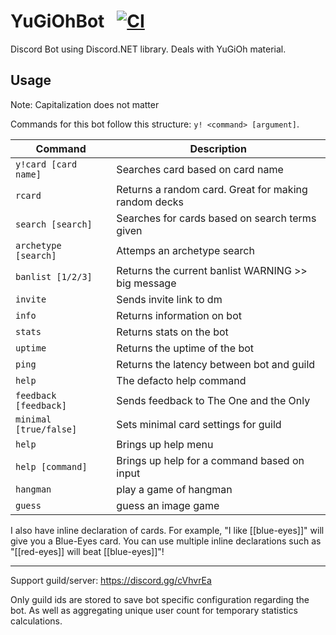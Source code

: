 # YuGiOhBot &nbsp;&nbsp;[![CI](https://github.com/MeLikeChoco/YuGiOhBot/actions/workflows/ci.yml/badge.svg?branch=master)](https://github.com/MeLikeChoco/YuGiOhBot/actions/workflows/ci.yml)

Discord Bot using Discord.NET library. Deals with YuGiOh material.

## Usage

Note: Capitalization does not matter

Commands for this bot follow this structure: `y! <command> [argument]`.

| Command | Description
|---------|-------------|
|`y!card [card name]` | Searches card based on card name|
|`rcard` | Returns a random card. Great for making random decks|
|`search [search]` | Searches for cards based on search terms given|
|`archetype [search]` | Attemps an archetype search|
|`banlist [1/2/3]` | Returns the current banlist WARNING >> big message|
|`invite` | Sends invite link to dm|
|`info` | Returns information on bot|
|`stats` | Returns stats on the bot|
|`uptime` | Returns the uptime of the bot|
|`ping` | Returns the latency between bot and guild|
|`help` | The defacto help command|
|`feedback [feedback]` | Sends feedback to The One and the Only|
|`minimal [true/false]` | Sets minimal card settings for guild|
|`help` | Brings up help menu|
|`help [command]` | Brings up help for a command based on input|
|`hangman` | play a game of hangman|
|`guess` | guess an image game |

I also have inline declaration of cards. For example, "I like [[blue-eyes]]" will give you a Blue-Eyes card. You can use multiple inline declarations such as "[[red-eyes]] will beat [[blue-eyes]]"!

--------------------------------------------------------

Support guild/server: <https://discord.gg/cVhvrEa>

Only guild ids are stored to save bot specific configuration regarding the bot. As well as aggregating unique user count for temporary statistics calculations.
